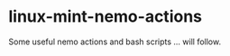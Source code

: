 linux-mint-nemo-actions
=======================

Some useful nemo actions and bash scripts ... will follow.
